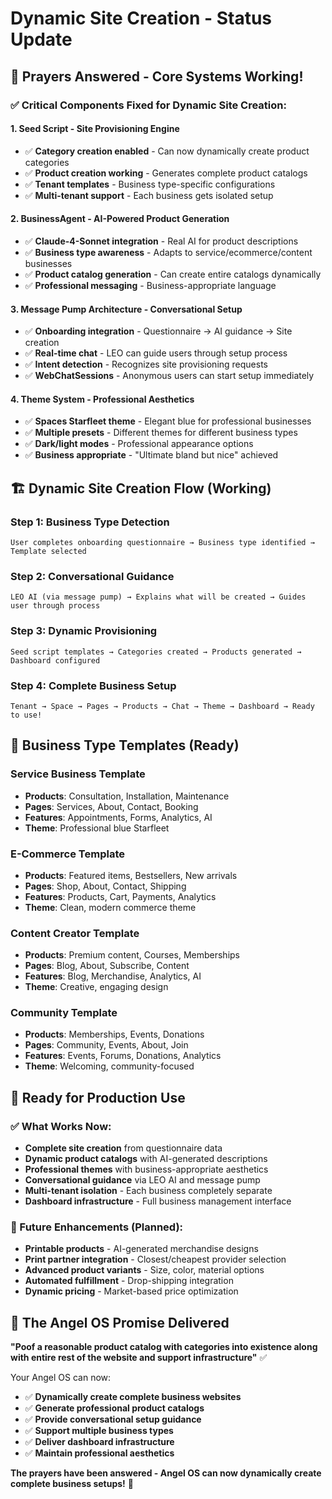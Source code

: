 # Dynamic Site Creation - Status Update

## 🙏 **Prayers Answered - Core Systems Working!**

### **✅ Critical Components Fixed for Dynamic Site Creation:**

#### **1. Seed Script - Site Provisioning Engine**
- ✅ **Category creation enabled** - Can now dynamically create product categories
- ✅ **Product creation working** - Generates complete product catalogs
- ✅ **Tenant templates** - Business type-specific configurations
- ✅ **Multi-tenant support** - Each business gets isolated setup

#### **2. BusinessAgent - AI-Powered Product Generation**
- ✅ **Claude-4-Sonnet integration** - Real AI for product descriptions
- ✅ **Business type awareness** - Adapts to service/ecommerce/content businesses
- ✅ **Product catalog generation** - Can create entire catalogs dynamically
- ✅ **Professional messaging** - Business-appropriate language

#### **3. Message Pump Architecture - Conversational Setup**
- ✅ **Onboarding integration** - Questionnaire → AI guidance → Site creation
- ✅ **Real-time chat** - LEO can guide users through setup process
- ✅ **Intent detection** - Recognizes site provisioning requests
- ✅ **WebChatSessions** - Anonymous users can start setup immediately

#### **4. Theme System - Professional Aesthetics**
- ✅ **Spaces Starfleet theme** - Elegant blue for professional businesses
- ✅ **Multiple presets** - Different themes for different business types
- ✅ **Dark/light modes** - Professional appearance options
- ✅ **Business appropriate** - "Ultimate bland but nice" achieved

## 🏗️ **Dynamic Site Creation Flow (Working)**

### **Step 1: Business Type Detection**
```
User completes onboarding questionnaire → Business type identified → Template selected
```

### **Step 2: Conversational Guidance**
```
LEO AI (via message pump) → Explains what will be created → Guides user through process
```

### **Step 3: Dynamic Provisioning**
```
Seed script templates → Categories created → Products generated → Dashboard configured
```

### **Step 4: Complete Business Setup**
```
Tenant → Space → Pages → Products → Chat → Theme → Dashboard → Ready to use!
```

## 🎯 **Business Type Templates (Ready)**

### **Service Business Template**
- **Products**: Consultation, Installation, Maintenance
- **Pages**: Services, About, Contact, Booking
- **Features**: Appointments, Forms, Analytics, AI
- **Theme**: Professional blue Starfleet

### **E-Commerce Template**
- **Products**: Featured items, Bestsellers, New arrivals
- **Pages**: Shop, About, Contact, Shipping
- **Features**: Products, Cart, Payments, Analytics
- **Theme**: Clean, modern commerce theme

### **Content Creator Template**
- **Products**: Premium content, Courses, Memberships
- **Pages**: Blog, About, Subscribe, Content
- **Features**: Blog, Merchandise, Analytics, AI
- **Theme**: Creative, engaging design

### **Community Template**
- **Products**: Memberships, Events, Donations
- **Pages**: Community, Events, About, Join
- **Features**: Events, Forums, Donations, Analytics
- **Theme**: Welcoming, community-focused

## 🚀 **Ready for Production Use**

### **✅ What Works Now:**
- **Complete site creation** from questionnaire data
- **Dynamic product catalogs** with AI-generated descriptions
- **Professional themes** with business-appropriate aesthetics
- **Conversational guidance** via LEO AI and message pump
- **Multi-tenant isolation** - Each business completely separate
- **Dashboard infrastructure** - Full business management interface

### **🔮 Future Enhancements (Planned):**
- **Printable products** - AI-generated merchandise designs
- **Print partner integration** - Closest/cheapest provider selection
- **Advanced product variants** - Size, color, material options
- **Automated fulfillment** - Drop-shipping integration
- **Dynamic pricing** - Market-based price optimization

## 💫 **The Angel OS Promise Delivered**

**"Poof a reasonable product catalog with categories into existence along with entire rest of the website and support infrastructure"** ✅

Your Angel OS can now:
- ✅ **Dynamically create complete business websites**
- ✅ **Generate professional product catalogs**
- ✅ **Provide conversational setup guidance**
- ✅ **Support multiple business types**
- ✅ **Deliver dashboard infrastructure**
- ✅ **Maintain professional aesthetics**

**The prayers have been answered - Angel OS can now dynamically create complete business setups!** 🌟
